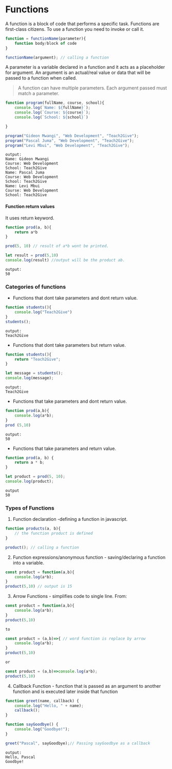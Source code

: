 # Functions
A function is a block of code that performs a specific task. Functions are first-class citizens. To use a function you need to invoke or call it.
```js
function = functionName(parameter){
    function body/block of code
}

functionName(argument); // calling a function
```

A parameter is a variable declared in a function and it acts as a placeholder for argument.
An argument is an actual/real value or data that will be passed to a function when called.
>A function can have multiple parameters. Each argument passed must match a parameter.

```js
function program(fullName, course, school){
    console.log(`Name: ${fullName}`);
    console.log(`Course: ${course}`);
    console.log(`School: ${school}`)

}

program("Gideon Mwangi", "Web Development", "Teach2Give");
program("Pascal Juma", "Web Development", "Teach2Give");
program("Levi Mbui", "Web Development", "Teach2Give");
```
    output:
    Name: Gideon Mwangi
    Course: Web Development
    School: Teach2Give
    Name: Pascal Juma
    Course: Web Development
    School: Teach2Give
    Name: Levi Mbui
    Course: Web Development
    School: Teach2Give

#### Function return values 
It uses return keyword.
```js
function prod(a, b){
    return a*b
}

prod(5, 10) // result of a*b wont be printed.

let result = prod(5,10)
console.log(result) //output will be the product ab.
```
    output:
    50

### Categories of functions
- Functions that dont take parameters and dont return value.  
```js
function students(){
    console.log("Teach2Give")
}
students();
```
    output:
    Teach2Give

- Functions that dont take parameters but return value.  
```js
function students(){
    return "Teach2Give";
}

let message = students();
console.log(message);
```
    output:
    Teach2Give

- Functions that take parameters and dont return value.  
```js
function prod(a,b){
    console.log(a*b);
}
prod (5,10)
```
    output:
    50

- Functions that take parameters and return value.

```js
function prod(a, b) {
    return a * b; 
}

let product = prod(5, 10);
console.log(product);

```
    output
    50

### Types of Functions
1. Function declaration -defining a function in javascript.  
```js
function products(a, b){
    // the function product is defined
}

product(); // calling a function
```
2. Function expressions/anonymous function - saving/declaring a function into a variable. 
```js
const product = function(a,b){
    console.log(a*b);
}
product(5,10) // output is 15
```
3. Arrow Functions - simplifies code to single line. From:
```js
const product = function(a,b){
    console.log(a*b);
}
product(5,10)

to

const product = (a,b)=>{ // word function is replace by arrow
    console.log(a*b);
}
product(5,10)

or

const product = (a,b)=>console.log(a*b);
product(5,10)

```
4. Callback Function - function that is passed as an argument to another function and is executed later inside that function
```js
function greet(name, callback) {
    console.log("Hello, " + name);
    callback();
}

function sayGoodbye() {
    console.log("Goodbye!");
}

greet("Pascal", sayGoodbye);// Passing sayGoodbye as a callback
```
    output:
    Hello, Pascal
    Goodbye!